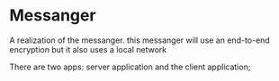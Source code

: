 # Messanger
A realization of the messanger.
this messanger will use an end-to-end encryption but it also uses a local network 

There are two apps: server application and the client application;
